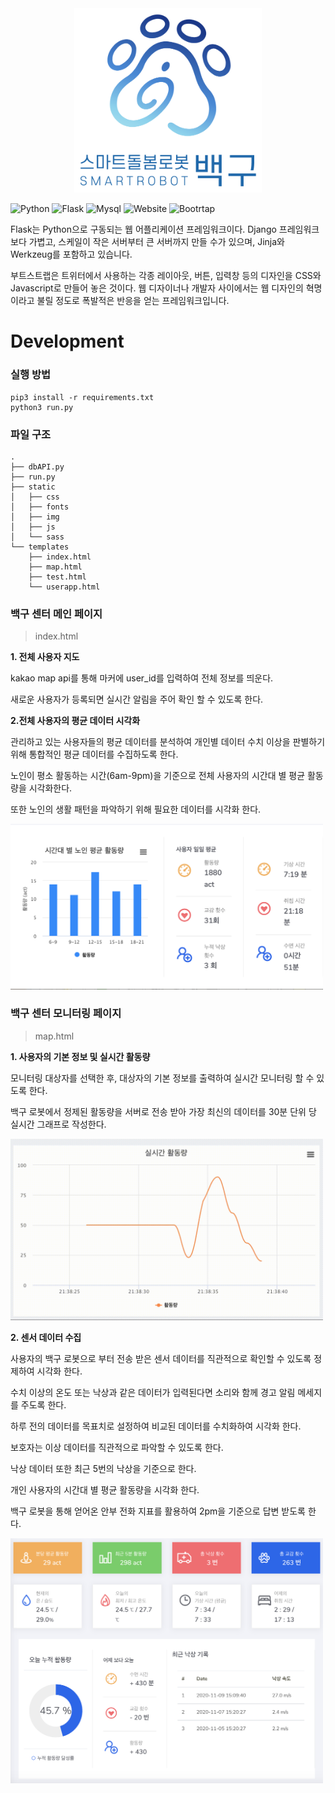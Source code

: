 <div align="center"><img src="../images/109_logo_ver.png" width="300">
</div>

![Python](https://img.shields.io/badge/Python-3.7.4-blue)
![Flask](https://img.shields.io/badge/Flask-1.1.2-red)
![Mysql](https://img.shields.io/badge/MySQL-5.7.32-blueviolet)
![Website](https://img.shields.io/badge/WebSite-HERE-yellow)
![Bootrtap](https://img.shields.io/badge/bootstrap-Flask--Bootstrap%203.3.7.1-brightgreen)

Flask는 Python으로 구동되는 웹 어플리케이션 프레임워크이다. Django 프레임워크보다 가볍고, 스케일이 작은 서버부터 큰 서버까지 만들 수가 있으며, Jinja와 Werkzeug를 포함하고 있습니다. 

부트스트랩은 트위터에서 사용하는 각종 레이아웃, 버튼, 입력창 등의 디자인을 CSS와 Javascript로 만들어 놓은 것이다. 웹 디자이너나 개발자 사이에서는 웹 디자인의 혁명이라고 불릴 정도로 폭발적은 반응을 얻는 프레임워크입니다.

# Development
### 실행 방법 

```
pip3 install -r requirements.txt
python3 run.py
```
### 파일 구조 
```
.
├── dbAPI.py
├── run.py
├── static
│   ├── css
│   ├── fonts
│   ├── img  
│   ├── js
│   └── sass      
└── templates
    ├── index.html
    ├── map.html
    ├── test.html
    └── userapp.html
```

### 백구 센터 메인 페이지
>index.html

**1. 전체 사용자 지도**

kakao map api를 통해 마커에 user_id를 입력하여 전체 정보를 띄운다.

새로운 사용자가 등록되면 실시간 알림을 주어 확인 할 수 있도록 한다.


**2.전체 사용자의 평균 데이터 시각화**

관리하고 있는 사용자들의 평균 데이터를 분석하여 개인별 데이터 수치 이상을 판별하기 위해 통합적인 평균 데이터를 수집하도록 한다. 



노인이 평소 활동하는 시간(6am-9pm)을 기준으로 전체 사용자의 시간대 별 평균 활동량을 시각화한다.

또한 노인의 생활 패턴을 파악하기 위해 필요한 데이터를 시각화 한다.

<div><img src="../images/index.png" width="500"></div>






### 백구 센터 모니터링 페이지
>map.html

**1. 사용자의 기본 정보 및 실시간 활동량**

모니터링 대상자를 선택한 후, 대상자의 기본 정보를 출력하여 실시간 모니터링 할 수 있도록 한다.  

백구 로봇에서 정제된 활동량을 서버로 전송 받아 가장 최신의 데이터를 30분 단위 당 실시간 그래프로 작성한다.

<div><img src="../images/realtime.gif" width="500">
</div>


**2. 센서 데이터 수집**

사용자의 백구 로봇으로 부터 전송 받은 센서 데이터를 직관적으로 확인할 수 있도록 정제하여 시각화 한다. 

수치 이상의 온도 또는 낙상과 같은 데이터가 입력된다면 소리와 함께 경고 알림 메세지를 주도록 한다. 


하루 전의 데이터를 목표치로 설정하여 비교된 데이터를 수치화하여 시각화 한다. 

보호자는 이상 데이터를 직관적으로 파악할 수 있도록 한다. 

낙상 데이터 또한 최근 5번의 낙상을 기준으로 한다. 


개인 사용자의 시간대 별 평균 활동량을 시각화 한다. 

백구 로봇을 통해 얻어온 안부 전화 지표를 활용하여 2pm을 기준으로 답변 받도록 한다.

<div><img src="../images/map.png" width="500"></div>
